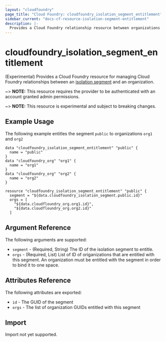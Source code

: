 ```yaml
---
layout: "cloudfoundry"
page_title: "Cloud Foundry: cloudfoundry_isolation_segment_entitlement"
sidebar_current: "docs-cf-resource-isolation-segment-entitlement"
description: |-
  Provides a Cloud Foundry relationship resource between organizations and a isolation_segment.
---
```


# cloudfoundry\_isolation\_segment\_entitlement

(Experimental) Provides a Cloud Foundry resource for managing Cloud Foundry relationships between an
[isolation segment](http://v3-apidocs.cloudfoundry.org/version/3.53.0/index.html#isolation-segments)
and an organization.

~> **NOTE:** This resource requires the provider to be authenticated with an account granted admin permissions.

~> **NOTE:** This resource is experimental and subject to breaking changes.

## Example Usage

The following example entitles the segment `public` to organizations `org1` and `org2`

```
data "cloudfoundry_isolation_segment_entitlement" "public" {
  name = "public"
}
data "cloudfoundry_org" "org1" {
  name = "org1"
}
data "cloudfoundry_org" "org2" {
  name = "org2"
}

resource "cloudfoundry_isolation_segment_entitlement" "public" {
  segment = "${data.cloudfoundry_isolation_segment.public.id}"
  orgs = [
    "${data.cloudfloundry_org.org1.id}",
    "${data.cloudfloundry_org.org2.id}"
  ]
```

## Argument Reference

The following arguments are supported:

* `segment` - (Required, String) The ID of the isolation segment to entitle.
* `orgs`    - (Required, List)   List of ID of origanizations that are entitled with this segment. An
              organization must be entitled with the segment in order to bind it to one space. 

## Attributes Reference

The following attributes are exported:

* `id`   - The GUID of the segment
* `orgs` - The list of organization GUIDs entitled with this segment


## Import

Import not yet supported.
